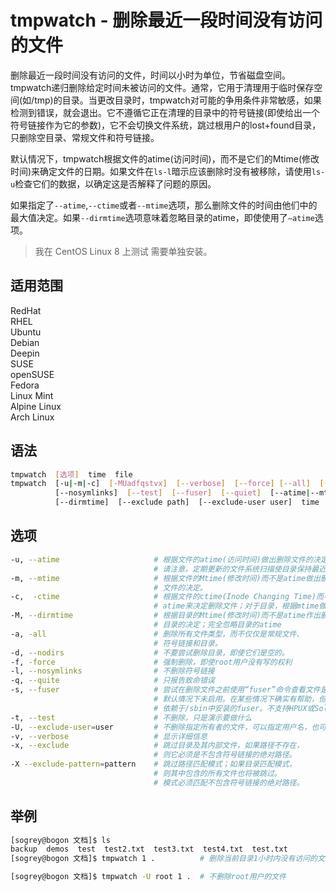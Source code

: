 # tmpwatch - 删除最近一段时间没有访问的文件

删除最近一段时间没有访问的文件，时间以小时为单位，节省磁盘空间。tmpwatch递归删除给定时间未被访问的文件。通常，它用于清理用于临时保存空间(如/tmp)的目录。当更改目录时，tmpwatch对可能的争用条件非常敏感，如果检测到错误，就会退出。它不遵循它正在清理的目录中的符号链接(即使给出一个符号链接作为它的参数)，它不会切换文件系统，跳过根用户的lost+found目录，只删除空目录、常规文件和符号链接。

默认情况下，tmpwatch根据文件的atime(访问时间)，而不是它们的Mtime(修改时间)来确定文件的日期。如果文件在`ls-l`暗示应该删除时没有被移除，请使用`ls-u`检查它们的数据，以确定这是否解释了问题的原因。

如果指定了`--atime`,`--ctime`或者`--mtime`选项，那么删除文件的时间由他们中的最大值决定。如果`--dirmtime`选项意味着忽略目录的atime，即使使用了`—atime`选项。

> 我在 CentOS Linux 8 上测试 需要单独安装。

## 适用范围

<!-- <div class="svg linux">Linux</div> -->
<div class="svg redhat">RedHat</div>
<div class="svg rhel">RHEL</div>
<div class="svg ubuntu">Ubuntu</div>
<!-- <div class="svg centos">CentOS</div> -->
<div class="svg debian">Debian</div>
<div class="svg deepin">Deepin</div>
<div class="svg suse">SUSE</div>
<div class="svg opensuse">openSUSE</div>
<div class="svg fedora">Fedora</div>
<div class="svg linuxmint">Linux Mint</div>
<!-- <div class="svg mxlinux">MX Linux</div> -->
<div class="svg alpinelinux">Alpine Linux</div>
<div class="svg archlinux">Arch Linux</div>

## 语法

``` bash
tmpwatch  [选项]  time  file
tmpwatch  [-u|-m|-c]  [-MUadfqstvx]  [--verbose]  [--force] [--all]  [--nodirs]
          [--nosymlinks]  [--test]  [--fuser]  [--quiet]  [--atime|--mtime|--ctime]
          [--dirmtime]  [--exclude path]  [--exclude-user user]  time  dirs
```

## 选项

``` bash
-u, --atime                     # 根据文件的atime(访问时间)做出删除文件的决定。
                                # 请注意，定期更新的文件系统扫描使目录保持最近的状态。
-m, --mtime                     # 根据文件的Mtime(修改时间)而不是atime做出删除
                                # 文件的决定。
-c,  -ctime                     # 根据文件的ctime(Inode Changing Time)而不是
                                # atime来决定删除文件；对于目录，根据mtime做出决定
-M, --dirmtime                  # 根据目录的Mtime(修改时间)而不是atime作出删除
                                # 目录的决定；完全忽略目录的atime
-a, -all                        # 删除所有文件类型，而不仅仅是常规文件、
                                # 符号链接和目录。
-d, --nodirs                    # 不要尝试删除目录，即使它们是空的。
-f, -force                      # 强制删除，即使root用户没有写的权利
-l, --nosymlinks                # 不删除符号链接
-q, --quite                     # 只报告致命错误
-s, --fuser                     # 尝试在删除文件之前使用“fuser”命令查看文件是否已打开。
                                # 默认情况下未启用。在某些情况下确实有帮助，但不是全部。
                                # 依赖于/sbin中安装的fuser。不支持HPUX或Solaris
-t, --test                      # 不删除，只是演示要做什么
-U, --exclude-user=user         # 不删除指定所有者的文件，可以指定用户名，也可以指定用户ID
-v, --verbose                   # 显示详细信息
-x, --exclude                   # 跳过目录及其内部文件，如果路径不存在，
                                # 则它必须是不包含符号链接的绝对路径。
-X --exclude-pattern=pattern    # 跳过路径匹配模式；如果目录匹配模式，
                                # 则其中包含的所有文件也将被跳过。
                                # 模式必须匹配不包含符号链接的绝对路径。
```

## 举例

``` bash
[sogrey@bogon 文档]$ ls
backup  demos  test  test2.txt  test3.txt  test4.txt  test.txt
[sogrey@bogon 文档]$ tmpwatch 1 .          # 删除当前目录1小时内没有访问的文件

[sogrey@bogon 文档]$ tmpwatch -U root 1 .  # 不删除root用户的文件
```

